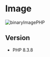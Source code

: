 # Image
![binaryImagePHP](https://github.com/haya573/binary-image-php/assets/55226906/be89f6ba-e33b-4d8d-bfbd-fb66a6099b57)

## Version
* PHP 8.3.8
